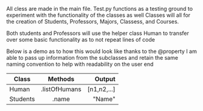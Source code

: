 
All cless are made in the main file.
Test.py functions as a testing ground to experiment with the functionality of 
the classes as well
Classes will all for the creation of Students, Professors, Majors, Classess, and Courses.

Both students and Professors will use the helper class Human to transfer over some basic
functionality as to not repeat lines of code

Below is a demo as to how this would look like
thanks to the @property I am able to pass up information from the 
subclasses and retain the same naming convention to help with readability on the user end


| Class         | Methods       | Output         |
| ------------- |:-------------:| --------------:|
| Human         |.listOfHumans  |[n1,n2,...]     |
| Students      |.name          | "Name"         |


